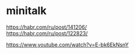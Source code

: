 # minitalk
https://habr.com/ru/post/141206/  
https://habr.com/ru/post/122823/
  
https://www.youtube.com/watch?v=E-bk6EkNsnY
